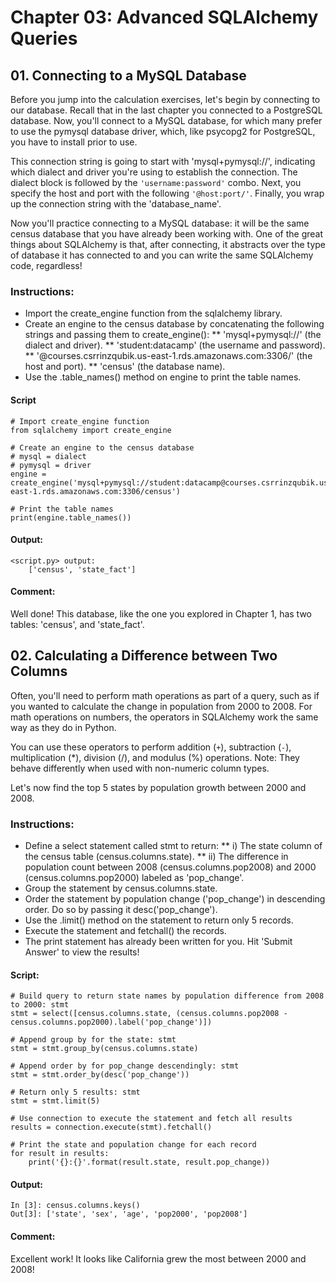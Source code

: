# Chapter 03: Advanced SQLAlchemy Queries

## 01. Connecting to a MySQL Database
Before you jump into the calculation exercises, let's begin by connecting to our database. Recall that in the last chapter you connected to a PostgreSQL database. Now, you'll connect to a MySQL database, for which many prefer to use the pymysql database driver, which, like psycopg2 for PostgreSQL, you have to install prior to use.

This connection string is going to start with 'mysql+pymysql://', indicating which dialect and driver you're using to establish the connection. The dialect block is followed by the `'username:password'` combo. Next, you specify the host and port with the following `'@host:port/'`. Finally, you wrap up the connection string with the 'database_name'.

Now you'll practice connecting to a MySQL database: it will be the same census database that you have already been working with. One of the great things about SQLAlchemy is that, after connecting, it abstracts over the type of database it has connected to and you can write the same SQLAlchemy code, regardless!

### Instructions:
* Import the create_engine function from the sqlalchemy library.
* Create an engine to the census database by concatenating the following strings and passing them to create_engine():
** 'mysql+pymysql://' (the dialect and driver).
** 'student:datacamp' (the username and password).
** '@courses.csrrinzqubik.us-east-1.rds.amazonaws.com:3306/' (the host and port).
** 'census' (the database name).
* Use the .table_names() method on engine to print the table names.

#### Script
```
# Import create_engine function
from sqlalchemy import create_engine

# Create an engine to the census database
# mysql = dialect
# pymysql = driver
engine = create_engine('mysql+pymysql://student:datacamp@courses.csrrinzqubik.us-east-1.rds.amazonaws.com:3306/census')

# Print the table names
print(engine.table_names())
```
#### Output:
```
<script.py> output:
    ['census', 'state_fact']
```
#### Comment:
Well done! This database, like the one you explored in Chapter 1, has two tables: 'census', and 'state_fact'.

## 02. Calculating a Difference between Two Columns
Often, you'll need to perform math operations as part of a query, such as if you wanted to calculate the change in population from 2000 to 2008. For math operations on numbers, the operators in SQLAlchemy work the same way as they do in Python.

You can use these operators to perform addition (`+`), subtraction (`-`), multiplication (*), division (/), and modulus (%) operations. Note: They behave differently when used with non-numeric column types.

Let's now find the top 5 states by population growth between 2000 and 2008.

### Instructions:
* Define a select statement called stmt to return:
** i) The state column of the census table (census.columns.state).
** ii) The difference in population count between 2008 (census.columns.pop2008) and 2000 (census.columns.pop2000) labeled as 'pop_change'.
* Group the statement by census.columns.state.
* Order the statement by population change ('pop_change') in descending order. Do so by passing it desc('pop_change').
* Use the .limit() method on the statement to return only 5 records.
* Execute the statement and fetchall() the records.
* The print statement has already been written for you. Hit 'Submit Answer' to view the results!

#### Script:
```
# Build query to return state names by population difference from 2008 to 2000: stmt
stmt = select([census.columns.state, (census.columns.pop2008 - census.columns.pop2000).label('pop_change')])

# Append group by for the state: stmt
stmt = stmt.group_by(census.columns.state)

# Append order by for pop_change descendingly: stmt
stmt = stmt.order_by(desc('pop_change'))

# Return only 5 results: stmt
stmt = stmt.limit(5)

# Use connection to execute the statement and fetch all results
results = connection.execute(stmt).fetchall()

# Print the state and population change for each record
for result in results:
    print('{}:{}'.format(result.state, result.pop_change))
```

#### Output:
```
In [3]: census.columns.keys()
Out[3]: ['state', 'sex', 'age', 'pop2000', 'pop2008']
```
#### Comment:
Excellent work! It looks like California grew the most between 2000 and 2008!
